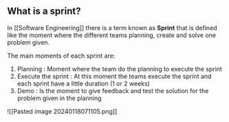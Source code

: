 
## What is a sprint?

In [[Software Engineering]] there is a term known as **Sprint** that is defined like the moment where the different teams planning, create and solve one problem given.

The main moments of each sprint are:

1. Planning : Moment where the team do the planning to execute the sprint
2. Execute the sprint : At this moment the teams execute the sprint and each sprint have a little duration (1 or 2 weeks)
3. Demo : Is the moment to give feedback and test the solution for the problem given in the planning

![[Pasted image 20240118071105.png]]
